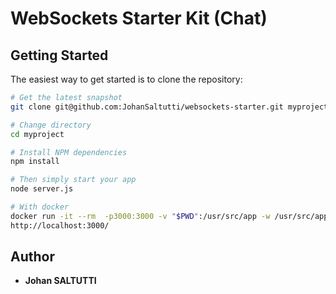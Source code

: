 # WebSockets Starter Kit (Chat)

Getting Started
---------------

The easiest way to get started is to clone the repository:

```bash
# Get the latest snapshot
git clone git@github.com:JohanSaltutti/websockets-starter.git myproject

# Change directory
cd myproject

# Install NPM dependencies
npm install

# Then simply start your app
node server.js

# With docker
docker run -it --rm  -p3000:3000 -v "$PWD":/usr/src/app -w /usr/src/app node:10 node app.js
http://localhost:3000/
```

## Author
* **Johan SALTUTTI**
